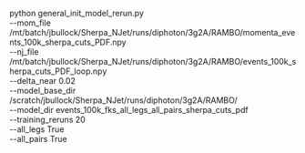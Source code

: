 python general_init_model_rerun.py \
--mom_file /mt/batch/jbullock/Sherpa_NJet/runs/diphoton/3g2A/RAMBO/momenta_events_100k_sherpa_cuts_PDF.npy \
--nj_file /mt/batch/jbullock/Sherpa_NJet/runs/diphoton/3g2A/RAMBO/events_100k_sherpa_cuts_PDF_loop.npy \
--delta_near 0.02 \
--model_base_dir /scratch/jbullock/Sherpa_NJet/runs/diphoton/3g2A/RAMBO/ \
--model_dir events_100k_fks_all_legs_all_pairs_sherpa_cuts_pdf \
--training_reruns 20 \
--all_legs True \
--all_pairs True